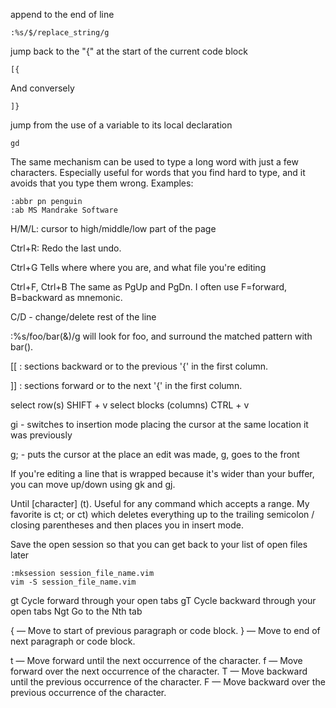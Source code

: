 append to the end of line
```
:%s/$/replace_string/g
```

jump back to the "{" at the start of the current code block
```
[{
```
And conversely
```
]}
```

jump from the use of a variable to its local declaration
```
gd
```
The same mechanism can be used to type a long word with just a few characters. Especially useful for words that you find hard to type, and it avoids that you type them wrong. Examples:
```
:abbr pn penguin
:ab MS Mandrake Software
```

H/M/L: cursor to high/middle/low part of the page

Ctrl+R:	Redo the last undo.

Ctrl+G	Tells where where you are, and what file you're editing

Ctrl+F, Ctrl+B	The same as PgUp and PgDn. I often use F=forward, B=backward as mnemonic.

C/D - change/delete rest of the line

:%s/foo/bar(&)/g will look for foo, and surround the matched pattern with bar().

[[ : sections backward or to the previous '{' in the first column.

]] : sections forward or to the next '{' in the first column.

select row(s)                            SHIFT + v
select blocks (columns)                  CTRL  + v

gi - switches to insertion mode placing the cursor at the same location it was previously

g; - puts the cursor at the place an edit was made, g, goes to the front

If you're editing a line that is wrapped because it's wider than your buffer, you can move up/down using gk and gj.

Until [character] (t). Useful for any command which accepts a range. My favorite is ct; or ct) which deletes everything up to the trailing semicolon / closing parentheses and then places you in insert mode.

Save the open session so that you can get back to your list of open files later
```
:mksession session_file_name.vim
vim -S session_file_name.vim
```
gt	Cycle forward through your open tabs
gT	Cycle backward through your open tabs
Ngt	Go to the Nth tab


{ — Move to start of previous paragraph or code block.
} — Move to end of next paragraph or code block.

t<char> — Move forward until the next occurrence of the character.
f<char> — Move forward over the next occurrence of the character.
T<char> — Move backward until the previous occurrence of the character.
F<char> — Move backward over the previous occurrence of the character.
